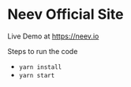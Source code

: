 # Neev Official Site

Live Demo at https://neev.io

Steps to run the code

- `yarn install`
- `yarn start`
